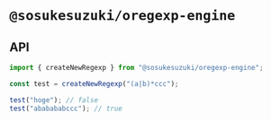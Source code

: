 # `@sosukesuzuki/oregexp-engine`

## API

```ts
import { createNewRegexp } from "@sosukesuzuki/oregexp-engine";

const test = createNewRegexp("(a|b)*ccc");

test("hoge"); // false
test("ababababccc"); // true
```
